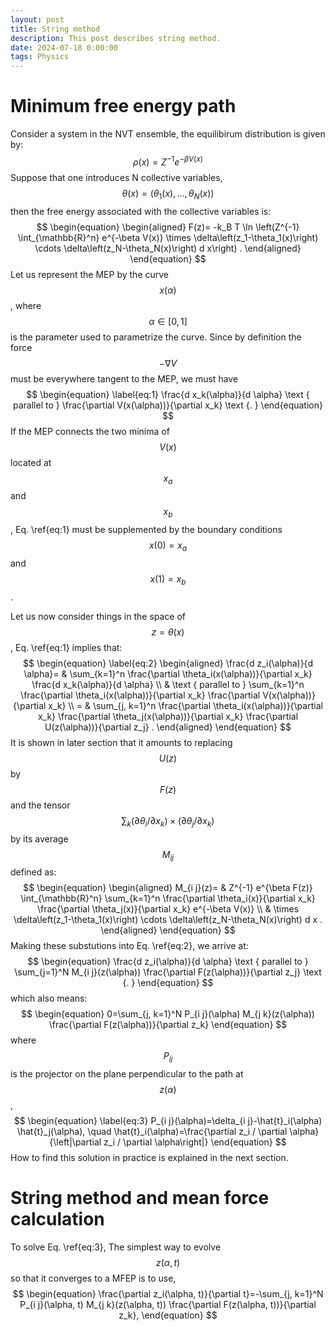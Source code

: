 ```yaml
---
layout: post
title: String method
description: This post describes string method.
date: 2024-07-18 0:00:00
tags: Physics
---
```


# Minimum free energy path
Consider a system in the NVT ensemble, the equilibirum distribution is given by:
$$
\begin{equation}
\rho(x)=Z^{-1} e^{-\beta V(x)}
\end{equation}
$$
Suppose that one introduces N collective variables,
$$
\begin{equation}
\theta(x)=\left(\theta_1(x), \ldots, \theta_N(x)\right)
\end{equation}
$$
then the free energy associated with the collective variables is:
$$
\begin{equation}
\begin{aligned}
F(z)= -k_B T \ln \left(Z^{-1} \int_{\mathbb{R}^n} e^{-\beta V(x)} \times \delta\left(z_1-\theta_1(x)\right) \cdots \delta\left(z_N-\theta_N(x)\right) d x\right) .
\end{aligned}
\end{equation}
$$
Let us represent the MEP by the curve $$x(\alpha)$$, where $$\alpha \in [0,1]$$ is the parameter used to parametrize the curve. Since
by definition the force $$ - \nabla V$$ must be everywhere tangent to the MEP, we must have
$$
\begin{equation}
\label{eq:1}
\frac{d x_k(\alpha)}{d \alpha} \text { parallel to } \frac{\partial V(x(\alpha))}{\partial x_k} \text {. }
\end{equation}
$$
If the MEP connects the two minima of $$V(x)$$ located at $$x_a$$
and $$x_b$$, Eq. \ref{eq:1} must be supplemented by the boundary conditions $$x(0)=x_a$$ and $$x(1)=x_b$$.

Let us now consider things in the space of $$z = \theta(x)$$, Eq. \ref{eq:1} implies that:
$$
\begin{equation}
\label{eq:2}
\begin{aligned}
\frac{d z_i(\alpha)}{d \alpha}= & \sum_{k=1}^n \frac{\partial \theta_i(x(\alpha))}{\partial x_k} \frac{d x_k(\alpha)}{d \alpha} \\
& \text { parallel to } \sum_{k=1}^n \frac{\partial \theta_i(x(\alpha))}{\partial x_k} \frac{\partial V(x(\alpha))}{\partial x_k} \\
= & \sum_{j, k=1}^n \frac{\partial \theta_i(x(\alpha))}{\partial x_k} \frac{\partial \theta_j(x(\alpha))}{\partial x_k} \frac{\partial U(z(\alpha))}{\partial z_j} .
\end{aligned}
\end{equation}
$$
It is shown in later section that it amounts to replacing $$U(z)$$ by $$F(z)$$ and the tensor $$\sum_k (\partial \theta_i / \partial x_k) \times (\partial \theta_j / \partial x_k)$$ by its average $$M_{ij}$$ defined as:
$$
\begin{equation}
\begin{aligned}
M_{i j}(z)= & Z^{-1} e^{\beta F(z)} \int_{\mathbb{R}^n} \sum_{k=1}^n \frac{\partial \theta_i(x)}{\partial x_k} \frac{\partial \theta_j(x)}{\partial x_k} e^{-\beta V(x)} \\
& \times \delta\left(z_1-\theta_1(x)\right) \cdots \delta\left(z_N-\theta_N(x)\right) d x .
\end{aligned}
\end{equation}
$$
Making these substutions into Eq. \ref{eq:2}, we arrive at:
$$
\begin{equation}
\frac{d z_i(\alpha)}{d \alpha} \text { parallel to } \sum_{j=1}^N M_{i j}(z(\alpha)) \frac{\partial F(z(\alpha))}{\partial z_j} \text {. }
\end{equation}
$$
which also means:
$$
\begin{equation}
0=\sum_{j, k=1}^N P_{i j}(\alpha) M_{j k}(z(\alpha)) \frac{\partial F(z(\alpha))}{\partial z_k}
\end{equation}
$$
where $$P_{i j}$$ is the projector on the plane perpendicular to the path at $$z(\alpha)$$,
$$
\begin{equation}
\label{eq:3}
P_{i j}(\alpha)=\delta_{i j}-\hat{t}_i(\alpha) \hat{t}_j(\alpha), \quad \hat{t}_i(\alpha)=\frac{\partial z_i / \partial \alpha}{\left|\partial z_i / \partial \alpha\right|}
\end{equation}
$$
How to
find this solution in practice is explained in the next section.

# String method and mean force calculation
To solve Eq. \ref{eq:3}, The simplest way to evolve $$z(\alpha, t)$$ so that it converges to a MFEP is to use,
$$
\begin{equation}
\frac{\partial z_i(\alpha, t)}{\partial t}=-\sum_{j, k=1}^N P_{i j}(\alpha, t) M_{j k}(z(\alpha, t)) \frac{\partial F(z(\alpha, t))}{\partial z_k},
\end{equation}
$$

